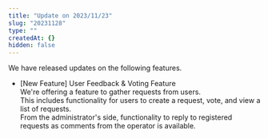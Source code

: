 ```yaml
---
title: "Update on 2023/11/23"
slug: "20231128"
type: ""
createdAt: {}
hidden: false
---
```

We have released updates on the following features.

- [New Feature] User Feedback & Voting Feature  
  We're offering a feature to gather requests from users.  
  This includes functionality for users to create a request, vote, and view a list of requests.  
  From the administrator's side, functionality to reply to registered requests as comments from the operator is available.